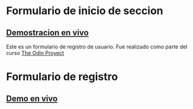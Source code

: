 # Formulario de inicio de seccion
## [Demostracion en vivo]( https://luisrondon11.github.io/formulario-de-registro/)

Este es un formulario de registro de usuario.
Fue realizado como parte del curso [The Odin Proyect](https://www.theodinproject.com/)


# Formulario de registro

## [Demo en vivo]( https://hmjatt.github.io/Sign-up-Form/)
